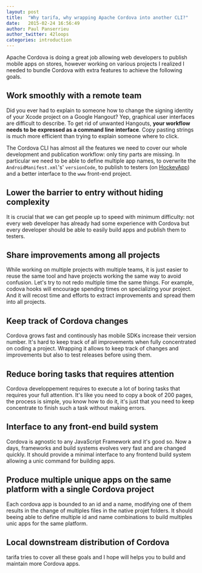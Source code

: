 ```yaml
---
layout: post
title:  "Why tarifa, why wrapping Apache Cordova into another CLI?"
date:   2015-02-24 16:56:49
author: Paul Panserrieu
author_twitter: 42loops
categories: introduction
---
```


Apache Cordova is doing a great job allowing web developers to publish mobile apps on stores, however working on various projects I realized I needed to bundle Cordova with extra features to achieve the following goals.

## Work smoothly with a remote team

Did you ever had to explain to someone how to change the signing identity of your Xcode project on a Google Hangout?
Yep, graphical user interfaces are difficult to describe. To get rid of unwanted Hangouts, **your
workflow needs to be expressed as a command line interface**.
Copy pasting strings is much more efficient than trying to explain someone where to click.

The Cordova CLI has almost all the features we need to cover our whole development and publication workflow: only tiny parts are missing. In particular we need to be able to define
multiple app names, to overwrite the `AndroidManifest.xml`'s' `versionCode`, to publish to testers (on [HockeyApp](http://hockeyapp.net/)) and a better interface to the `www` front-end project.

## Lower the barrier to entry without hiding complexity

It is crucial that we can get people up to speed with minimum difficulty: not every web
developer has already had some experience with Cordova but every developer should be able to easily build apps and publish them to testers.

## Share improvements among all projects

While working on multiple projects with multiple teams, it is just easier to reuse
the same tool and have projects working the same way to avoid confusion.
Let's try to not redo multiple time the same things.
For example, codova hooks will encourage spending times on specializing your project.
And it will recost time and efforts to extract improvements and spread them into all projects.

## Keep track of Cordova changes

Cordova grows fast and continously has mobile SDKs increase their version number.
It's hard to keep track of all improvements when fully concentrated on coding a project.
Wrapping it allows to keep track of changes and improvements but also to test releases before
using them.

## Reduce boring tasks that requires attention

Cordova developpement requires to execute a lot of boring tasks that requires your full attention.
It's like you need to copy a book of 200 pages, the process is simple, you know how to do it,
it's just that you need to keep concentrate to finish such a task without making errors.

## Interface to any front-end build system

Cordova is agnostic to any JavaScript Framework and it's good so. Now a days,
frameworks and build systems evolves very fast and are changed quickly.
It should provide a minimal interface to any frontend build system allowing a unic command for building apps.

## Produce multiple unique apps on the same platform with a single Cordova project

Each cordova app is bounded to an id and a name, modifying one of them results in the change of multiples files
in the native projet folders. It should beeing able to define multiple id and name combinations to build multiples unic apps for
the same platform.

## Local downstream distribution of Cordova

<span class='tarifa'>tarifa</span> tries to cover all these goals and I hope will helps you to build and maintain more Cordova apps.
